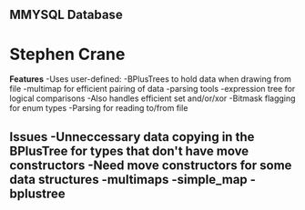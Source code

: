 ## MMYSQL Database
# Stephen Crane

**Features**
-Uses user-defined:
 -BPlusTrees to hold data when drawing from file
 -multimap for efficient pairing of data
 -parsing tools
 -expression tree for logical comparisons
  -Also handles efficient set and/or/xor
-Bitmask flagging for enum types
-Parsing for reading to/from file

**Issues**
-Unneccessary data copying in the BPlusTree for types that don't have move constructors
 -Need move constructors for some data structures
  -multimaps
  -simple_map
  -bplustree
-
